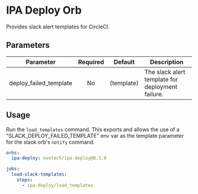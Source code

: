 # IPA Deploy Orb

Provides slack alert templates for CircleCI.

## Parameters

| Parameter              | Required |  Default   | Description                                      |
| ---------------------- | :------: | :--------: | ------------------------------------------------ |
| deploy_failed_template |    No    | (template) | The slack alert template for deployment failure. |

## Usage

Run the `load_templates` command. This exports and allows the use of a "SLACK_DEPLOY_FAILED_TEMPLATE" env var as the template
parameter for the slack orb's `notify` command.

```yaml
orbs:
  ipa-deploy: ovotech/ipa-deploy@0.1.0

jobs:
  load-slack-templates:
    steps:
      - ipa-deploy/load_templates
```
